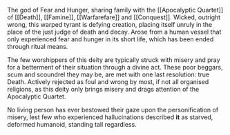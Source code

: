 The god of Fear and Hunger, sharing family with the [[Apocalyptic Quartet]] of [[Death]], [[Famine]], [[Warfarefare]] and [[Conquest]]. 
Wicked, outright wrong, this warped tyrant is defying creation, placing itself unruly in the place of the just judge of death and decay. 
Arose from a human vessel that only experienced fear and hunger in its short life, which has been ended through ritual means.  

The few worshippers of this deity are typically struck with misery and pray for a betterment of their situation through a divine act. 
	These poor beggars, scum and scoundrel they may be, are met with one last resolution: true Death. 
Actively rejected as foul and wrong by most, if not all organised religions, as this deity only brings misery and drags attention of the Apocalyptic Quartet. 

No living person has ever bestowed their gaze upon the personification of misery, lest few who experienced hallucinations described **it** as starved, deformed humanoid, standing tall regardless. 



